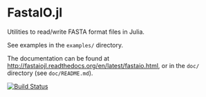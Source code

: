 FastaIO.jl
==========

Utilities to read/write FASTA format files in Julia.

See examples in the `examples/` directory.

The documentation can be found at http://fastaiojl.readthedocs.org/en/latest/fastaio.html, or
in the `doc/` directory (see `doc/README.md`).

[![Build Status](https://api.travis-ci.org/carlobaldassi/FastaIO.jl.png?branch=master)](https://travis-ci.org/carlobaldassi/FastaIO.jl)
